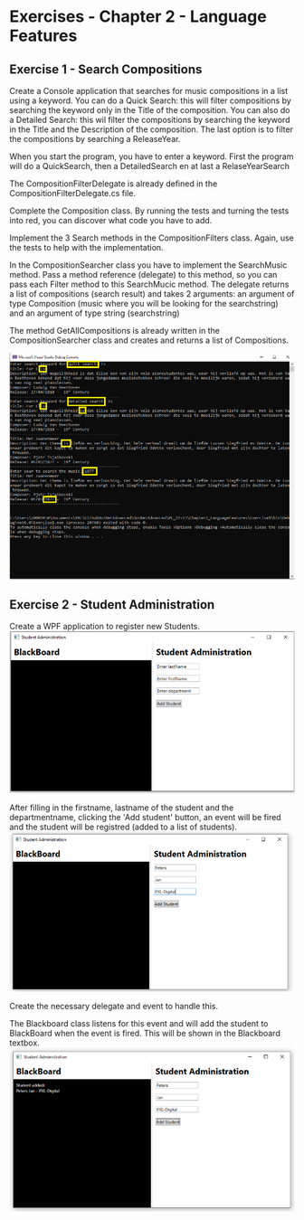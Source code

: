 # Exercises - Chapter 2 - Language Features

## Exercise 1 - Search Compositions
Create a Console application that searches for music compositions in a list using a keyword.
You can do a Quick Search: this will filter compositions by searching the keyword only in the Title of the composition.
You can also do a Detailed Search: this wil filter the compositions by searching the keyword in the Title and the Description of the composition.
The last option is to filter the compositions by searching a ReleaseYear.

When you start the program, you have to enter a keyword. First the program will do a QuickSearch, then a DetailedSearch en at last a RelaseYearSearch

The CompositionFilterDelegate is already defined in the CompositionFilterDelegate.cs file.

Complete the Composition class. By running the tests and turning the tests into red, you can discover what code you have to add.

Implement the 3 Search methods in the CompositionFilters class. Again, use the tests to help with the implementation.

In the CompositionSearcher class you have to implement the SearchMusic method. Pass a method reference (delegate) to this method, so you can pass each Filter method to this SearchMucic method.
The delegate returns a list of compositions (search result) and takes 2 arguments: an argument of type Composition (music where you will be looking for the searchstring) and an argument of type string (searchstring)

The method GetAllCompositions is already written in the CompositionSearcher class and creates and returns a list of Compositions.

![alt text][img_exercise1_output]
 

[img_exercise1_output]:images/exercise1_output.png "Ouptut Program"



## Exercise 2 - Student Administration
Create a WPF application to register new Students. 
![alt text][empty_mainwindow]

After filling in the firstname, lastname of the student and the departmentname, clicking the 'Add student' button, an event will be fired and the student will be registred (added to a list of students).
![alt_text][mainwindow_withdata] 

Create the necessary delegate and event to handle this. 

The Blackboard class listens for this event and will add the student to BlackBoard when the event is fired. This will be shown in the Blackboard textbox.
![alt text][mainwindow_eventisfired]

[empty_mainwindow]:images/exercise2_mainwindow_empty.png "Student Registration"
[mainwindow_withdata]:images/exercise2_mainwindow_withdata.png "Register student with data"
[mainwindow_eventisfired]:images/exercise2_mainwindow_studentadded.png "Student added To Blackboard"

